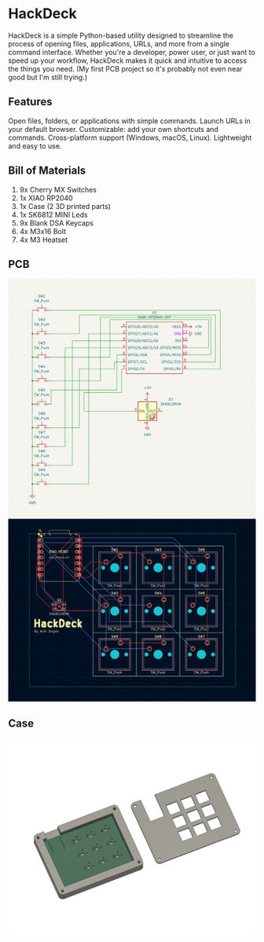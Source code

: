# HackDeck
HackDeck is a simple Python-based utility designed to streamline the process of opening files, applications, URLs, and more from a single command interface. Whether you're a developer, power user, or just want to speed up your workflow, HackDeck makes it quick and intuitive to access the things you need. (My first PCB project so it's probably not even near good but I'm still trying.)

## Features
Open files, folders, or applications with simple commands.
Launch URLs in your default browser.
Customizable: add your own shortcuts and commands.
Cross-platform support (Windows, macOS, Linux).
Lightweight and easy to use.

## Bill of Materials
1. 9x Cherry MX Switches
2. 1x XIAO RP2040
3. 1x Case (2 3D printed parts)
4. 1x SK6812 MINI Leds
5. 9x Blank DSA Keycaps
6. 4x M3x16 Bolt
7. 4x M3 Heatset
      

## PCB
![Schema](images/schema.png)
![PCB](images/pcb.png)
## Case
![Case](images/case.png)

